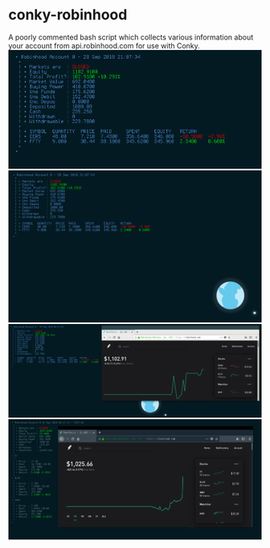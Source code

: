 # conky-robinhood
A poorly commented bash script which collects various information about your account from api.robinhood.com for use with Conky.
![alt text](https://github.com/cfarthingale/conky-robinhood/blob/master/1.png)
![alt text](https://github.com/cfarthingale/conky-robinhood/blob/master/2.png)
![alt text](https://github.com/cfarthingale/conky-robinhood/blob/master/3.png)
![alt text](https://github.com/cfarthingale/conky-robinhood/blob/master/4.png)
